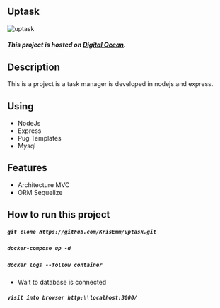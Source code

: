 ## Uptask

![uptask](https://krisemm.github.io/krisemm-portfolio/assets/images/projects/uptask.png "uptask")

##### This project is hosted on [Digital Ocean](http://www.uptask.krisemm.xyz/).

## Description

This is a project is a task manager is developed in nodejs and express.

## Using

- NodeJs
- Express
- Pug Templates
- Mysql

## Features

- Architecture MVC
- ORM Sequelize

## How to run this project

##### `git clone https://github.com/KrisEmm/uptask.git`

##### `docker-compose up -d`

##### `docker logs --follow container`
* Wait to database is connected

##### `visit into browser http:\\localhost:3000/`
